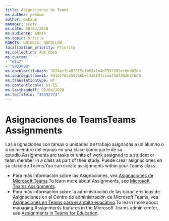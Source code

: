 ```yaml
---
title: Asignaciones de Teams
ms.author: pebaum
author: pebaum
manager: scotv
ms.date: 08/03/2020
ms.audience: Admin
ms.topic: article
ROBOTS: NOINDEX, NOFOLLOW
localization_priority: Priority
ms.collection: Adm_O365
ms.custom:
- "6142"
- "9003098"
ms.openlocfilehash: 3674ecfca87525cf062a1e4d7397205ec6bd050a
ms.sourcegitcommit: 9d1d2f0aa59256bec426f4fccea75df30261f6d0
ms.translationtype: HT
ms.contentlocale: es-ES
ms.lasthandoff: 08/04/2020
ms.locfileid: "46552774"
---
```

# <a name="teams-assignments"></a><span data-ttu-id="0774b-102">Asignaciones de Teams</span><span class="sxs-lookup"><span data-stu-id="0774b-102">Teams Assignments</span></span>

<span data-ttu-id="0774b-103">Las asignaciones son tareas o unidades de trabajo asignadas a un alumno o a un miembro del equipo en una clase como parte de su estudio.</span><span class="sxs-lookup"><span data-stu-id="0774b-103">Assignments are tasks or units of work assigned to a student or team member in a class as part of their study.</span></span> <span data-ttu-id="0774b-104">Puede crear asignaciones en su clase de Teams.</span><span class="sxs-lookup"><span data-stu-id="0774b-104">You can create assignments within your Teams class.</span></span>

- <span data-ttu-id="0774b-105">Para más información sobre las Asignaciones, vea [Asignaciones de Microsoft Teams](https://support.microsoft.com/es-ES/office/microsoft-teams-5aa4431a-8a3c-4aa5-87a6-b6401abea114#ID0EAABAAA=Assignments).</span><span class="sxs-lookup"><span data-stu-id="0774b-105">To learn more about Assignments, see [Microsoft Teams Assignments](https://support.microsoft.com/es-ES/office/microsoft-teams-5aa4431a-8a3c-4aa5-87a6-b6401abea114#ID0EAABAAA=Assignments).</span></span>
- <span data-ttu-id="0774b-106">Para más información sobre la administración de las características de Asignaciones en el Centro de administración de Microsoft Teams, vea [Asignaciones en Teams para el ámbito educativo](https://docs.microsoft.com/microsoftteams/expand-teams-across-your-org/assignments-in-teams).</span><span class="sxs-lookup"><span data-stu-id="0774b-106">To learn more about managing Assignments features in the Microsoft Teams admin center, see [Assignments in Teams for Education](https://docs.microsoft.com/microsoftteams/expand-teams-across-your-org/assignments-in-teams).</span></span>